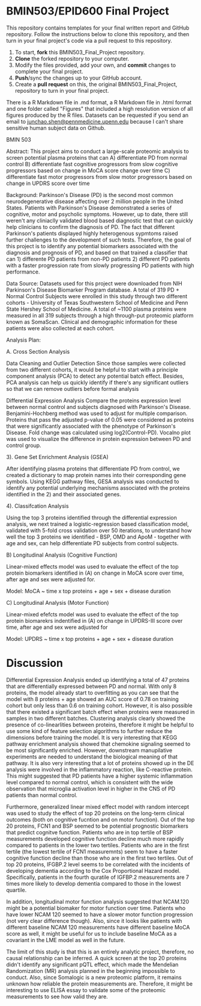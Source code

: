 # BMIN503/EPID600 Final Project

This repository contains templates for your final written report and GitHub repository. Follow the instructions below to clone this repository, and then turn in your final project's code via a pull request to this repository.


1. To start, **fork** this BMIN503_Final_Project repository.
1. **Clone** the forked repository to your computer.
1. Modify the files provided, add your own, and **commit** changes to complete your final project.
1. **Push**/sync the changes up to your GitHub account.
1. Create a **pull request** on this, the original BMIN503_Final_Project, repository to turn in your final project.


There is a R Markdown file in .md format, a R Markdown file in .html format and one folder called "Figures" that included a high resolution version of all figures produced by the R files. Datasets can be requested if you send an email to junchao.shen@pennmedicine.upenn.edu because I can't share sensitive human subject data on Github.

BMIN 503

Abstract: This project aims to conduct a large-scale proteomic analysis to screen potential plasma proteins that can A) differentiate PD from normal control B) differentiate fast cognitive progressors from slow cognitive progressors based on change in MoCA score change over time C) differentiate fast motor progressors from slow motor progressors based on change in UPDRS score over time

Background: Parkinson's Disease (PD) is the second most common neurodegenerative disease affecting over 2 million people in the United States. Patients with Parkinson's Disease demonstrated a series of cognitive, motor and psycholic symptoms. However, up to date, there still weren't any cliniaclly validated blood based diagnostic test that can quickly help clinicians to confirm the diagnosis of PD. The fact that different Parkinson's patients displayed highly heterogenous sypmtoms raised further challenges to the development of such tests. Therefore, the goal of this project is to identify any potential biomarkers associated with the diagnosis and prognosis of PD, and based on that trained a classifier that can 1) differente PD patients from non-PD patients 2) different PD patients with a faster progression rate from slowly progressing PD patients with high performance.

Data Source: Datasets used for this project were downloaded from NIH Parkinson's Disease Biomarker Program database. A total of 319 PD + Normal Control Subjects were enrolled in this study through two different cohorts - University of Texas Southwestern School of Medicine and Penn State Hershey School of Medicine. A total of ~1100 plasma proteins were measured in all 319 subjects through a high through-put proteomic platform known as SomaScan. Clinical and demographic information for these patients were also collected at each cohort.

Analysis Plan:

A. Cross Section Analysis

Data Cleaning and Outlier Detection
Since those samples were collected from two different cohorts, it would be helpful to start with a principle component analysis (PCA) to detect any potential batch effect. Besides, PCA analysis can help us quickly identify if there's any significant outliers so that we can remove outliers before formal analysis

Differential Expression Analysis
Compare the proteins expression level between normal control and subjects diagnosed with Parkinson's Disease. Benjamini-Hochberg method was used to adjust for multiple comparison. Proteins that pass the adjusted p-value of 0.05 were considered as proteins that were significantly associated with the phenotype of Parkinson's Disease. Fold change was calculated using log2(Control-PD). Vocalno plot was used to visualize the difference in protein expression between PD and control group.

3). Gene Set Enrichment Analysis (GSEA)

After identifying plasma proteins that differentiate PD from control, we created a dictionary to map protein names into their corresponding gene symbols. Using KEGG pathway files, GESA analysis was conducted to identify any potential underlying mechanisms associated with the proteins identified in the 2) and their associated genes.

4). Classifcation Analysis

Using the top 3 proteins identified through the differential expression analysis, we next trained a logistic-regression based classification model, validated with 5-fold cross validation over 50 iterations, to understand how well the top 3 proteins we identified - BSP, OMD and ApoM - together with age and sex, can help differentiate PD subjects from control subjects.

B) Longitudinal Analysis (Cognitive Function)

Linear-mixed effects model was used to evaluate the effect of the top protein biomarkers identified in (A) on change in MoCA score over time, after age and sex were adjusted for.

Model: MoCA ~ time x top proteins + age + sex + disease duration

C) Longitudinal Analysis (Motor Function)

Linear-mixed efefcts model was used to evaluate the effect of the top protein biomarekrs indentified in (A) on change in UPDRS-III score over time, after age and sex were adjusted for 

Model: UPDRS ~ time x top proteins + age + sex + disease duration

# Discussion

Differential Expression Analysis ended up identifying a total of 47 proteins that are differentially expressed between PD and normal. With only 8 proteins, the model already start to overfitting as you can see that the model with 8 proteins + age showed an AUC score of 0.78 on training cohort but only less than 0.6 on training cohort. However, it is also possible that there existed a significant batch effect when proteins were measured in samples in two different batches. Clustering analysis clearly showed the presence of co-linearlities between proteins, therefore it might be helpful to use some kind of feature selection algorithms to further reduce the dimensions before training the model. It is very interesting that KEGG pathway enrichment analysis showed that chemokine signaling seemed to be most significantly enriched. However, downstream manupilative experiments are needed to understand the biological meaning of that pathway. It is also very interesting that a lot of proteins showed up in the DE analysis were involved in the inflammatory reaction, like C-reactive protein. This might suggested that PD patients have a higher systemic inflammation level compared to normal control, which is consistent with the wide observation that microglia activation level in higher in the CNS of PD patients than normal control. 

Furthermore, generalized linear mixed effect model with random intercept was used to study the effect of top 20 proteins on the long-term clinical outcomes (both on cognitive fucntion and on motor function). Out of the top 20 proteins, FCN1 and BSP seemed to be potential prognostic biomarkers that predict cognitve function. Patients who are in top tertile of BSP measurements developed cognitive function decline much more rapidly compared to patients in the lower two tertiles. Patients who are in the first tertile (the lowest tertile of FCN1 measuremnts) seem to have a faster cognitive function decline than those who are in the first two tertiles. Out of top 20 proteins, IFGBP.2 level seems to be correlated with the incidents of developing dementia according to the Cox Proportional Hazard model. Specifically, patients in the fourth quratile of IGFBP.2 measurements are 7 times more likely to develop dementia compared to those in the lowest quartile. 

In addition, longitudinal motor function analysis suggested that NCAM.120 might be a potential biomaker for motor function over time. Patients who have lower NCAM 120 seemed to have a slower motor function progression (not very clear difference though). Also, since it looks like patients with different baseline NCAM 120 measurements have different baseline MoCA score as well, it might be useful for us to include baseline MoCA as a covariant in the LME model as well in the future.

The limit of this study is that this is an entirely analytic project, therefore, no causal relationship can be inferred. A quick screen at the top 20 proteins didn't identify any significant pQTL effect, which made the Mendelian Randomization (MR) analysis planned in the beginning impossible to conduct. Also, since Somalogic is a new proteomic platform, it remains unknown how reliable the protein measurements are. Therefore, it might be interesting to use ELISA essay to validate some of the proteomic measurements to see how valid they are.  
